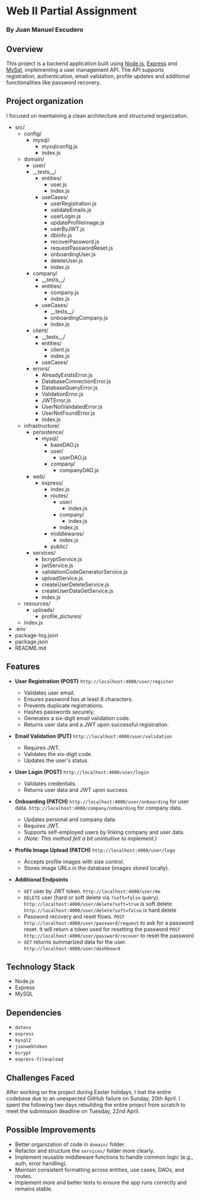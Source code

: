 # Web II Partial Assignment

### By Juan Manuel Escudero

## Overview

This project is a backend application built using [Node.js](https://nodejs.org/en), [Express](https://expressjs.com/) and [MySql](https://www.mysql.com/), implementing a user management API. The API supports registration, authentication, email validation, profile updates and additional functionalities like password recovery.

## Project organization

I focused on maintaining a clean architecture and structured organization.

- src/
  - config/
    - mysql/
      - mysqlconfig.js
      - index.js
  - domain/
    - user/
    - \_\_tests\_\_/
      - entities/
        - user.js
        - index.js
      - useCases/
        - userRegistration.js
        - validateEmails.js
        - userLogin.js
        - updateProfileImage.js
        - userByJWT.js
        - dbInfo.js
        - recoverPassword.js
        - requestPasswordReset.js
        - onboardingUser.js
        - deleteUser.js
        - index.js
    - company/
      - \_\_tests\_\_/
      - entities/
        - company.js
        - index.js
      - useCases/
        - \_\_tests\_\_/
        - onboardingCompany.js
        - index.js
    - client/
      - \_\_tests\_\_/
      - entities/
        - client.js
        - index.js
      - useCases/
    - errors/
      - AlreadyExistsError.js
      - DatabaseConnectionError.js
      - DatabaseQueryError.js
      - ValidationError.js
      - JWTError.js
      - UserNotValidatedError.js
      - UserNotFoundError.js
      - index.js
  - infrastructure/
    - persistence/
      - mysql/
        - baseDAO.js
        - user/
          - userDAO.js
        - company/
          - companyDAO.js
    - web/
      - express/
        - index.js
        - routes/
          - user/
            - index.js
          - company/
            - index.js
          - index.js
        - middlewares/
          - index.js
        - public/
    - services/
      - bcryptService.js
      - jwtService.js
      - validationCodeGeneratorService.js
      - uploadService.js
      - createUserDeleteService.js
      - createUserDataGetService.js
      - index.js
  - resources/
    - uploads/
      - profile_pictures/
  - index.js
- .env
- package-log.json
- package.json
- README.md

## Features

- **User Registration (POST)**
  `http://localhost:4000/user/register`

  - Validates user email.
  - Ensures password has at least 8 characters.
  - Prevents duplicate registrations.
  - Hashes passwords securely.
  - Generates a six-digit email validation code.
  - Returns user data and a JWT upon successful registration.

- **Email Validation (PUT)**
  `http://localhost:4000/user/validation`

  - Requires JWT.
  - Validates the six-digit code.
  - Updates the user's status.

- **User Login (POST)**
  `http://localhost:4000/user/login`

  - Validates credentials.
  - Returns user data and JWT upon success.

- **Onboarding (PATCH)**
  `http://localhost:4000/user/onboarding` for user data.
  `http://localhost:4000/company/onboarding` for company data.

  - Updates personal and company data.
  - Requires JWT.
  - Supports self-employed users by linking company and user data.
  - _(Note: This method felt a bit unintuitive to implement.)_

- **Profile Image Upload (PATCH)**
  `http://localhost:4000/user/logo`

  - Accepts profile images with size control.
  - Stores image URLs in the database (images stored locally).

- **Additional Endpoints**
  - `GET` user by JWT token.
    `http://localhost:4000/user/me`
  - `DELETE` user (hard or soft delete via `?soft=false` query).
    `http://localhost:4000/user/delete?soft=true` is soft delete
    `http://localhost:4000/user/delete?soft=false` is hard delete
  - Password recovery and reset flows.
    `POST` `http://localhost:4000/user/password/request` to ask for a password reset. It will return a token used for resetting the password
    `POST` `http://localhost:4000/user/password/recover` to reset the password
  - `GET` returns summarized data for the user.
    `http://localhost:4000/user/dashboard`

## Technology Stack

- Node.js
- Express
- MySQL

## Dependencies

- `dotenv`
- `express`
- `mysql2`
- `jsonwebtoken`
- `bcrypt`
- `express-fileupload`

## Challenges Faced

After working on the project during Easter holidays, I lost the entire codebase due to an unexpected GitHub failure on Sunday, 20th April. I spent the following two days rebuilding the entire project from scratch to meet the submission deadline on Tuesday, 22nd April.

## Possible Improvements

- Better organization of code in `domain/` folder.
- Refactor and structure the `services/` folder more clearly.
- Implement reusable middleware functions to handle common logic (e.g., auth, error handling).
- Maintain consistent formatting across entities, use cases, DAOs, and routes.
- Implement more and better tests to ensure the app runs correctly and remains stable.
